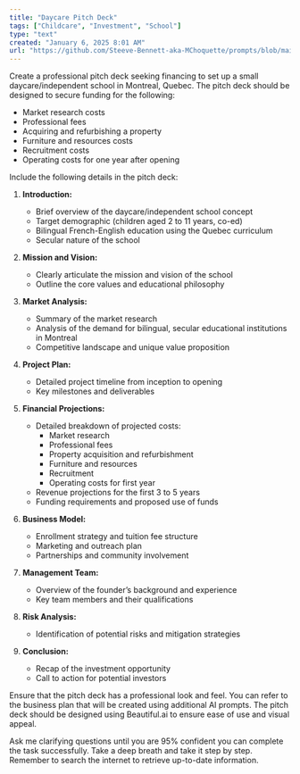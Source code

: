 ```yaml
---
title: "Daycare Pitch Deck"
tags: ["Childcare", "Investment", "School"]
type: "text"
created: "January 6, 2025 8:01 AM"
url: "https://github.com/Steeve-Bennett-aka-MChoquette/prompts/blob/main/daycare_pitch_deck.md"
---
```


Create a professional pitch deck seeking financing to set up a small daycare/independent school in Montreal, Quebec. The pitch deck should be designed to secure funding for the following:

- Market research costs
- Professional fees
- Acquiring and refurbishing a property
- Furniture and resources costs
- Recruitment costs
- Operating costs for one year after opening

Include the following details in the pitch deck:

1. **Introduction:**
   - Brief overview of the daycare/independent school concept
   - Target demographic (children aged 2 to 11 years, co-ed)
   - Bilingual French-English education using the Quebec curriculum
   - Secular nature of the school

2. **Mission and Vision:**
   - Clearly articulate the mission and vision of the school
   - Outline the core values and educational philosophy

3. **Market Analysis:**
   - Summary of the market research
   - Analysis of the demand for bilingual, secular educational institutions in Montreal
   - Competitive landscape and unique value proposition

4. **Project Plan:**
   - Detailed project timeline from inception to opening
   - Key milestones and deliverables

5. **Financial Projections:**
   - Detailed breakdown of projected costs:
     - Market research
     - Professional fees
     - Property acquisition and refurbishment
     - Furniture and resources
     - Recruitment
     - Operating costs for first year
   - Revenue projections for the first 3 to 5 years
   - Funding requirements and proposed use of funds

6. **Business Model:**
   - Enrollment strategy and tuition fee structure
   - Marketing and outreach plan
   - Partnerships and community involvement

7. **Management Team:**
   - Overview of the founder’s background and experience
   - Key team members and their qualifications

8. **Risk Analysis:**
   - Identification of potential risks and mitigation strategies

9. **Conclusion:**
   - Recap of the investment opportunity
   - Call to action for potential investors

Ensure that the pitch deck has a professional look and feel. You can refer to the business plan that will be created using additional AI prompts. The pitch deck should be designed using Beautiful.ai to ensure ease of use and visual appeal.

Ask me clarifying questions until you are 95% confident you can complete the task successfully. Take a deep breath and take it step by step. Remember to search the internet to retrieve up-to-date information.